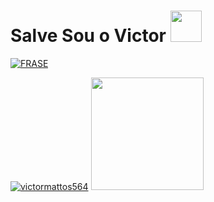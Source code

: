 # Salve Sou o Victor&nbsp;<a href="Hey"><img src="https://raw.githubusercontent.com/TOXIC-DEVIL/TOXIC-DEVIL/TOXIC-DEVIL-OFFICIAL/media/Hi.gif" width="50px"></a>

[![FRASE](https://readme-typing-svg.herokuapp.com?font=&color=%2331F7EA&center=true&lines=BEM-VINDO+AO+MEU+GITHUB;OLÁ%2Ceu+sou+iam.mattosz;PROGRAMADOR;OBRIGADO+POR+VISITAR+MEU+GITHUB)](https://git.io/typing-svg) <br>

  
  [![victormattos564](https://github-readme-stats.vercel.app/api?username=victormattos564&show_icons=true&theme=dark)](https://github.com/victormattos564)
  <img height="180em" src="https://github-readme-stats.vercel.app/api/top-langs/?username=victormattos564&layout=compact&langs_count=7&theme=great-gatsby"/>
